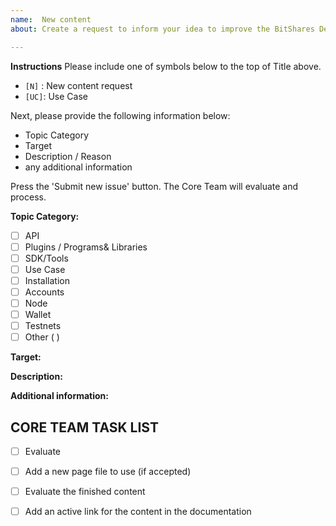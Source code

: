 ```yaml
---
name:  New content
about: Create a request to inform your idea to improve the BitShares Developers Documentation.

---
```


**Instructions**
Please include one of symbols below to the top of Title above. 

- `[N]` : New content request 
- `[UC]`: Use Case

Next, please provide the following information below:

* Topic Category
* Target
* Description / Reason 
* any additional information

Press the 'Submit new issue' button. The Core Team will evaluate and process.

**Topic Category:**
- [ ] API
- [ ] Plugins / Programs& Libraries
- [ ] SDK/Tools
- [ ] Use Case
- [ ] Installation
- [ ] Accounts
- [ ] Node
- [ ] Wallet
- [ ] Testnets
- [ ] Other (    )

**Target:**

**Description:**

**Additional information:**


## CORE TEAM TASK LIST
- [ ] Evaluate 
- [ ] Add a new page file to use (if accepted)
- [ ] Evaluate the finished content
- [ ] Add an active link for the content in the documentation


